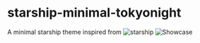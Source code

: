 # starship-minimal-tokyonight
A minimal starship theme inspired from ![starship](https://starship.rs/presets/tokyo-night)
![Showcase]([https://github.com/smbrn07/dotfiles/blob/main/pic/desktop.png?raw=true](https://github.com/smbrn07/starship-minimal-tokyonight/blob/main/Pic/2024-08-28T01:32:17,687321766+07:00.png?raw=true))
